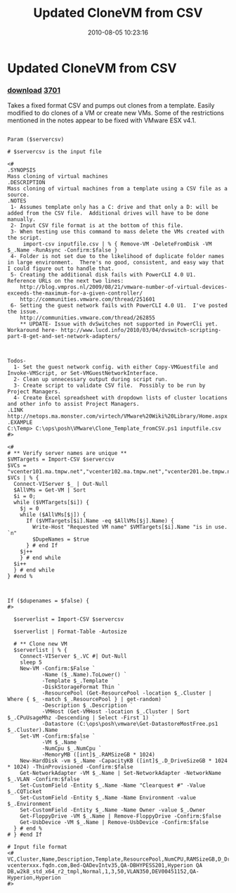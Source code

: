 ﻿---
pid:            2051
parent:         0
children:       3701
poster:         monahancj
title:          Updated CloneVM from CSV
date:           2010-08-05 10:23:16
description:    Takes a fixed format CSV and pumps out clones from a template.  Easily modified to do clones of a VM or create new VMs.  Some of the restrictions mentioned in the notes appear to be fixed with VMware ESX v4.1.
format:         posh
---

# Updated CloneVM from CSV

### [download](2051.ps1)  [3701](3701.md)

Takes a fixed format CSV and pumps out clones from a template.  Easily modified to do clones of a VM or create new VMs.  Some of the restrictions mentioned in the notes appear to be fixed with VMware ESX v4.1.

```posh

Param ($servercsv)

# $servercsv is the input file

<#
.SYNOPSIS
Mass cloning of virtual machines
.DESCRIPTION
Mass cloning of virtual machines from a template using a CSV file as a source.
.NOTES
 1- Assumes template only has a C: drive and that only a D: will be added from the CSV file.  Additional drives will have to be done manually.
 2- Input CSV file format is at the bottom of this file.
 3- When testing use this command to mass delete the VMs created with the script.
 	 import-csv inputfile.csv | % { Remove-VM -DeleteFromDisk -VM $_.Name -RunAsync -Confirm:$false }
 4- Folder is not set due to the likelihood of duplicate folder names in large environment.  There's no good, consistent, and easy way that I could figure out to handle that.
 5- Creating the additional disk fails with PowerCLI 4.0 U1.  Reference URLs on the next two lines:
 	http://blog.vmpros.nl/2009/08/21/vmware-number-of-virtual-devices-exceeds-the-maximum-for-a-given-controller/
	http://communities.vmware.com/thread/251601
 6- Setting the guest network fails with PowerCLI 4.0 U1.  I've posted the issue.
    http://communities.vmware.com/thread/262855
	** UPDATE- Issue with dvSwitches not supported in PowerCli yet.  Workaround here- http://www.lucd.info/2010/03/04/dvswitch-scripting-part-8-get-and-set-network-adapters/
	


Todos-
  1- Set the guest network config. with either Copy-VMGuestfile and Invoke-VMScript, or Set-VMGuestNetworkInterface.
  2- Clean up unnecessary output during script run.
  3- Create script to validate CSV file.  Possibly to be run by Project Managers.
  4- Create Excel spreadsheet with dropdown lists of cluster locations and other info to assist Project Managers.
.LINK
http://netops.ma.monster.com/virtech/VMware%20Wiki%20Library/Home.aspx
.EXAMPLE
C:\Temp> C:\ops\posh\VMware\Clone_Template_fromCSV.ps1 inputfile.csv
#>

<#
# ** Verify server names are unique **
$VMTargets = Import-CSV $servercsv
$VCs = "vcenter101.ma.tmpw.net","vcenter102.ma.tmpw.net","vcenter201.be.tmpw.net"
$VCs | % {
  Connect-VIServer $_ | Out-Null
  $AllVMs = Get-VM | Sort
  $i = 0;
  while ($VMTargets[$i]) {
    $j = 0
    while ($AllVMs[$j]) {
      If ($VMTargets[$i].Name -eq $AllVMs[$j].Name) {
        Write-Host "Requested VM name" $VMTargets[$i].Name "is in use. `n"
        $DupeNames = $true
      } # end If
    $j++
    } # end while
  $i++
  } # end while
} #end %



If ($dupenames = $false) {
#>

  $serverlist = Import-CSV $servercsv

  $serverlist | Format-Table -Autosize

  # ** Clone new VM
  $serverlist | % { 
    Connect-VIServer $_.VC #| Out-Null
	sleep 5
	New-VM -Confirm:$False `
           -Name ($_.Name).ToLower() `
           -Template $_.Template `
		   -DiskStorageFormat Thin `
           -ResourcePool (Get-ResourcePool -location $_.Cluster | Where { $_ -match $_.ResourcePool } | get-random) `
           -Description $_.Description `
           -VMHost (Get-VMHost -location $_.Cluster | Sort $_.CPuUsageMhz -Descending | Select -First 1) `
           -Datastore (C:\ops\posh\vmware\Get-DatastoreMostFree.ps1 $_.Cluster).Name
	Set-VM -Confirm:$false `
           -VM $_.Name `
           -NumCpu $_.NumCpu `
           -MemoryMB ([int]$_.RAMSizeGB * 1024)
	New-HardDisk -vm $_.Name -CapacityKB ([int]$_.D_DriveSizeGB * 1024 * 1024) -ThinProvisioned -Confirm:$false
	Get-NetworkAdapter -VM $_.Name | Set-NetworkAdapter -NetworkName $_.VLAN -Confirm:$false
	Set-CustomField -Entity $_.Name -Name "Clearquest #" -Value $_.CQTicket 
	Set-CustomField -Entity $_.Name -Name Environment -value $_.Environment
	Set-CustomField -Entity $_.Name -Name Owner -value $_.Owner
	Get-FloppyDrive -VM $_.Name | Remove-FloppyDrive -Confirm:$false
	Get-UsbDevice -VM $_.Name | Remove-UsbDevice -Confirm:$false
  } # end %
# } #end If

# Input file format
<#
VC,Cluster,Name,Description,Template,ResourcePool,NumCPU,RAMSizeGB,D_DriveSizeGB,VLAN,CQTicket,Environment,Owner
vcenterxxx.fqdn.com,Bed-QADevIntv35,QA-DBHYPESS201,Hyperion QA DB,w2k8_std_x64_r2_tmpl,Normal,1,3,50,VLAN350,DEV00451152,QA-Hyperion,Hyperion
#>

```
